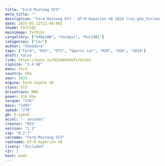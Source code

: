 ```yaml
---
title: "Ford Mustang GT3"
meta_title: ""
description: "Ford Mustang GT3 - GT-M Hyperion V8 2024 (rss_gtm_furiano_96_v6) by RSS"
date: 2025-05-22T21:49:00Z
thumb: FXvT1QI
mainimage: TxCRj8i
cargallery: ["h4Dp18W", "ksxVpsi", "RvL33BI"]
categories: ["Car"]
author: "Theodora"
tags: ["Ford", "RSS", "GT3", "Sports car", "R2R", "USA", "2024"]
draft: false
link: https://mods.to/N22X68366fe7b2293
zipsize: "1.4 GB"
manu: Ford
country: USA
year: 2024
engine: Ford Coyote V8
class: GT3
drivetrain: RWD
power: 516 bhp 
torque: "576"
mass: "1405"
speed: "270"
gb: 6-speed
accel: "- seconds"
creator: "RSS"
version: "1.1"
csp: "0.2.7"
carname: "Ford Mustang GT3"
realname: GT-M Hyperion V8
livery: "Included"
r2r: 1
host: mods
---
```

